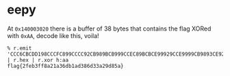 # eepy

At `0x140003020` there is a buffer of 38 bytes that contains the flag XORed with `0xAA`, decode like this, voila!

```shell
% r.emit 'CCC6CBCDD198CCCFC899CCCC92CB989BCB999CCEC89BCBCE99929CCE9999CB9893CE929FCBD7' | r.hex | r.xor h:aa   
flag{2feb3ff8a21a36db1ad386d33a29d85a}
```
